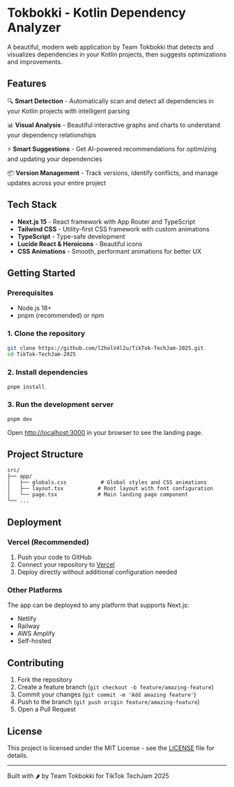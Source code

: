 # Tokbokki - Kotlin Dependency Analyzer

A beautiful, modern web application by Team Tokbokki that detects and visualizes dependencies in your Kotlin projects, then suggests optimizations and improvements.

## Features

🔍 **Smart Detection** - Automatically scan and detect all dependencies in your Kotlin projects with intelligent parsing

📊 **Visual Analysis** - Beautiful interactive graphs and charts to understand your dependency relationships

⚡ **Smart Suggestions** - Get AI-powered recommendations for optimizing and updating your dependencies

📦 **Version Management** - Track versions, identify conflicts, and manage updates across your entire project

## Tech Stack

- **Next.js 15** - React framework with App Router and TypeScript
- **Tailwind CSS** - Utility-first CSS framework with custom animations
- **TypeScript** - Type-safe development
- **Lucide React & Heroicons** - Beautiful icons
- **CSS Animations** - Smooth, performant animations for better UX

## Getting Started

### Prerequisites

- Node.js 18+ 
- pnpm (recommended) or npm

### 1. Clone the repository

```bash
git clone https://github.com/l2holV4l2u/TikTok-TechJam-2025.git
cd TikTok-TechJam-2025
```

### 2. Install dependencies

```bash
pnpm install
```

### 3. Run the development server

```bash
pnpm dev
```

Open [http://localhost:3000](http://localhost:3000) in your browser to see the landing page.

## Project Structure

```
src/
├── app/
│   ├── globals.css           # Global styles and CSS animations
│   ├── layout.tsx           # Root layout with font configuration
│   └── page.tsx             # Main landing page component
└── ...
```

## Deployment

### Vercel (Recommended)

1. Push your code to GitHub
2. Connect your repository to [Vercel](https://vercel.com)
3. Deploy directly without additional configuration needed

### Other Platforms

The app can be deployed to any platform that supports Next.js:
- Netlify
- Railway
- AWS Amplify
- Self-hosted

## Contributing

1. Fork the repository
2. Create a feature branch (`git checkout -b feature/amazing-feature`)
3. Commit your changes (`git commit -m 'Add amazing feature'`)
4. Push to the branch (`git push origin feature/amazing-feature`)
5. Open a Pull Request

## License

This project is licensed under the MIT License - see the [LICENSE](LICENSE) file for details.

---

Built with 🌶️ by Team Tokbokki for TikTok TechJam 2025
